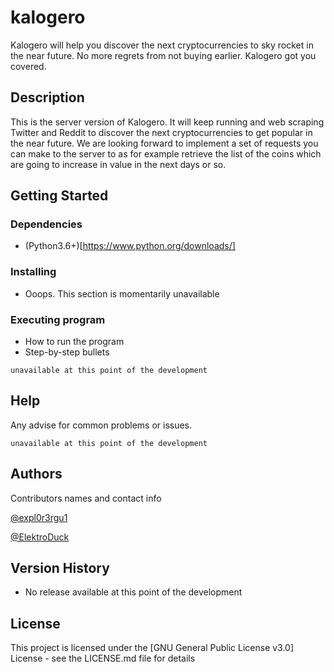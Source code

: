 # kalogero

Kalogero will help you discover the next cryptocurrencies to sky rocket in the near future.
No more regrets from not buying earlier. Kalogero got you covered.

## Description

This is the server version of Kalogero. It will keep running and web scraping Twitter and Reddit to discover the next cryptocurrencies to get popular in the near future.
We are looking forward to implement a set of requests you can make to the server to as for example retrieve the list of the coins which are going to increase in value in the next days or so.

## Getting Started

### Dependencies

* (Python3.6+)[https://www.python.org/downloads/]

### Installing

* Ooops. This section is momentarily unavailable

### Executing program

* How to run the program
* Step-by-step bullets

```
unavailable at this point of the development
```

## Help

Any advise for common problems or issues.
```
unavailable at this point of the development
```

## Authors

Contributors names and contact info

[@expl0r3rgu1](https://github.com/expl0r3rgu1)

[@ElektroDuck](https://github.com/ElektroDuck)

## Version History

* No release available at this point of the development

## License

This project is licensed under the [GNU General Public License v3.0] License - see the LICENSE.md file for details
